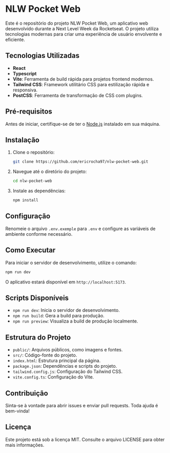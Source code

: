 # NLW Pocket Web

Este é o repositório do projeto NLW Pocket Web, um aplicativo web desenvolvido durante a Next Level Week da Rocketseat. O projeto utiliza tecnologias modernas para criar uma experiência de usuário envolvente e eficiente.

## Tecnologias Utilizadas

- **React**
- **Typescript**
- **Vite**: Ferramenta de build rápida para projetos frontend modernos.
- **Tailwind CSS**: Framework utilitário CSS para estilização rápida e responsiva.
- **PostCSS**: Ferramenta de transformação de CSS com plugins.

## Pré-requisitos

Antes de iniciar, certifique-se de ter o [Node.js](https://nodejs.org/) instalado em sua máquina.

## Instalação

1. Clone o repositório:

   ```bash
   git clone https://github.com/ericrocha97/nlw-pocket-web.git
   ```

2. Navegue até o diretório do projeto:

   ```bash
   cd nlw-pocket-web
   ```

3. Instale as dependências:

   ```bash
   npm install
   ```

## Configuração

Renomeie o arquivo ``.env.exemple`` para ``.env`` e configure as variáveis de ambiente conforme necessário.

## Como Executar

Para iniciar o servidor de desenvolvimento, utilize o comando:

```bash
npm run dev
```

O aplicativo estará disponível em ``http://localhost:5173``.

## Scripts Disponíveis

- ``npm run dev``: Inicia o servidor de desenvolvimento.
- ``npm run build``: Gera a build para produção.
- ``npm run preview``: Visualiza a build de produção localmente.

## Estrutura do Projeto

- ``public/``: Arquivos públicos, como imagens e fontes.
- ``src/``: Código-fonte do projeto.
- ``index.html``: Estrutura principal da página.
- ``package.json``: Dependências e scripts do projeto.
- ``tailwind.config.js``: Configuração do Tailwind CSS.
- ``vite.config.ts``: Configuração do Vite.

## Contribuição

Sinta-se à vontade para abrir issues e enviar pull requests. Toda ajuda é bem-vinda!

## Licença

Este projeto está sob a licença MIT. Consulte o arquivo LICENSE para obter mais informações.
